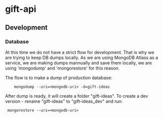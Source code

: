 # gift-api

## Development

### Database
At this time we do not have a strict flow for development. That is why we are trying to keep DB dumps locally.
As we are using MongoDB Atlass as a service, we are making dumps mannually and save them locally, we are using 'mongodump' and 'mongorestore' for this reason.

The flow is to make a dump of production database:

```
    mongodump --uri=<mongodb-uri> -d=gift-ideas
```
After dump is ready, it will create a folder "gift-ideas". To create a dev version - rename "gift-ideas" to "gift-ideas_dev" and run:

```
 mongorestore --uri=<mongodb-uri>
```